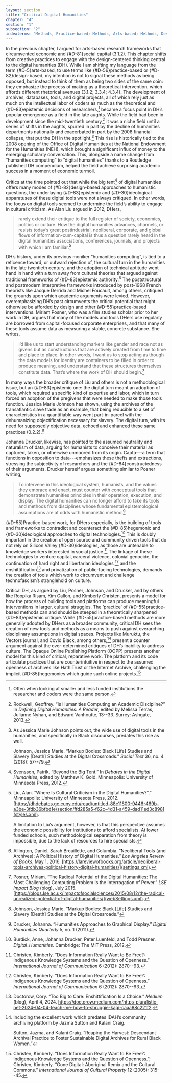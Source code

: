 ```yaml
---
layout: section
title: "Critical Digital Humanities"
chapter: "4"
section: "1"
subsection: "2"
indexterms: "Methods, Practice-based; Methods, Arts-based; Methods, Design-based;Digital Humanities, Critical;Humanities Computing;Data, Critical DH;Data, Capta"
---
```


In the previous chapter, I argued for arts-based research frameworks that circumvented economic and {#D-81}social capital</span> (3.1.2). This chapter shifts from creative practices to engage with the design-centered thinking central to the digital humanities (DH). While I am shifting my language from the term {#D-5}arts-based</span>, to use terms like {#D-56}practice-based</span> or {#D-82}design-based</span>, my intention is not to signal these methods as being opposed, but instead to think of them as being two sides of the same coin: they emphasize the process of making as a theoretical intervention, which affords different rhetorical avenues (3.1.2; 3.3.4; 4.3.4). The development of archives, databases, tools, and digital projects, all of which rely just as much on the intellectual labor of coders as much as the theoretical and {#D-83}epistemic</span> decisions of researchers,[^fn1] became a focus point in DH’s popular emergence as a field in the late aughts. While the field had been in development since the mid-twentieth century,[^fn2] it was a niche field until a series of shifts in the aughts, spurred in part by the decline of humanities departments nationally and exacerbated in part by the 2008 financial collapse, that put the DH in the spotlight.[^fn3] This rise is historically tied to the 2008 opening of the Office of Digital Humanities at the National Endowment for the Humanities (NEH), which brought a significant influx of money to the emerging scholarly conversation. This, alongside a name change from “humanities computing” to “digital humanities” thanks to a Routledge published DH compendium, helped the field achieve surprising academic success in a moment of economic turmoil. 

Critics at the time pointed out that while the big tent[^fn4] of digital humanities offers many modes of {#D-82}design-based</span> approaches to humanistic questions, the underlaying {#D-83}epistemic</span> and {#D-30}ideological</span> apparatuses of these digital tools were not always critiqued. In other words, the focus on digital tools seemed to undermine the field’s ability to engage in cultural criticism. As Alan Liu argued in 2012, DHers, 

>rarely extend their critique to the full register of society, economics, politics or culture. How the digital humanities advances, channels, or resists today’s great postindustrial, neoliberal, corporate, and global flows of information-cum-capital is thus a question rarely heard in the digital humanities associations, conferences, journals, and projects with which I am familiar.[^fn5]

DH’s history, under its previous moniker “humanities computing”, is tied to a reticence toward, or outward rejection of, the cultural turn in the humanities in the late twentieth century, and the adoption of technical aptitude went hand in hand with a turn away from cultural theories that argued against traditional frameworks of {#D-83}epistemic</span> authority.[^fn6] The poststructural and postmodern interpretive frameworks introduced by post-1968 French theorists like Jacque Derrida and Michel Foucault, among others, critiqued the grounds upon which academic arguments were levied. However, overemphasizing DH’s past circumvents the critical potential that might otherwise be afforded by design and other {#D-55}practice-based</span> interventions. Miriam Posner, who was a film studies scholar prior to her work in DH, argues that many of the models and tools DHers use regularly are borrowed from capital-focused corporate enterprises, and that many of these tools assume data as measuring a stable, concrete substance. She writes,

>I’d like us to start understanding markers like gender and race not as givens but as constructions that are actively created from time to time and place to place. In other words, I want us to stop acting as though the data models for identity are containers to be filled in order to produce meaning, and understand that these structures themselves constitute data. That’s where the work of DH should begin.[^fn7]

In many ways the broader critique of Liu and others is not a methodological issue, but an {#D-83}epistemic</span> one: the digital turn meant an adoption of tools, which required a specific kind of expertise and labor, which in turn forced an adoption of the pregivens that were needed to make those tools function. Jessica Marie Johnson has shown, using the archives of the transatlantic slave trade as an example, that being reducible to a set of characteristics in a quantifiable way went part-in-parcel with the dehumanizing objectification necessary for slavery. The digital turn, with its need for supposedly objective data, echoed and enhanced these same practices (0.2.2).[^fn8] 

Johanna Drucker, likewise, has pointed to the assumed neutrality and naturalism of data, arguing for humanists to conceive their material as captured, taken, or otherwise unmoored from its origin. Capta---a term that functions in opposition to data---emphasizes these thefts and extractions, stressing the subjectivity of researchers and the {#D-84}constructedness</span> of their arguments. Drucker herself argues something similar to Posner writing, 

>To intervene in this ideological system, humanists, and the values they embrace and enact, must counter with conceptual tools that demonstrate humanities principles in their operation, execution, and display. The digital humanities can no longer afford to take its tools and methods from disciplines whose fundamental epistemological assumptions are at odds with humanistic method.[^fn9]

{#D-55}Practice-based</span> work, for DHers especially, is the building of tools and frameworks to contradict and counteract the {#D-85}hegemonic</span> and {#D-30}ideological</span> approaches to digital technologies.[^fn10] This is doubly important in the creation of open source and community driven tools that do not rely on Silicon Valley {#D-30}ideologies</span>, as those are untenable to knowledge workers interested in social justice.[^fn11] The linkage of these technologies to venture capital, carceral violence, colonial genocide, the continuation of hard right and libertarian ideologies,[^fn12] and the enshittification[^fn13] and privatization of public-facing technologies, demands the creation of tools which work to circumvent and challenge technofascism’s stranglehold on culture.

Critical DH, as argued by Liu, Posner, Johnson, and Drucker, and by others like Roopika Risam, Kim Gallon, and Kimberly Christen, presents a model for how the process of building tools and platforms can produce meaningful interventions in larger, cultural struggles. The ‘practice’ of {#D-55}practice-based</span> methods can and should be steeped in a theoretically sharpened {#D-83}epistemic</span> critique. While {#D-55}practice-based</span> methods are more generally adopted by DHers as a broader community, critical DH sees the creation of new tools and methods as a means to push against overarching disciplinary assumptions in digital spaces. Projects like Muruktu, the Vectors journal, and Covid Black, among others,[^fn14] present a counter argument against the over-determined critiques of DH’s inability to address culture. The Opaque Online Publishing Platform (OOPP) presents another model for this kind of critical, reparative work. The platform and its code articulate practices that are counterintuitive in respect to the assumed openness of archives like HathiTrust or the Internet Archive, challenging the implicit {#D-85}hegemonies</span> which guide such online projects.[^fn15]

[^fn1]: Often when looking at smaller and less funded institutions the researcher and coders were the same person.

[^fn2]: Rockwell, Geoffrey. “Is Humanities Computing an Academic Discipline?” In *Defining Digital Humanities: A Reader*, edited by Melissa Terras, Julianne Nyhan, and Edward Vanhoutte, 13--33. Surrey: Ashgate, 2013.

[^fn3]: As Jessica Marie Johnson points out, the wide use of digital tools in the humanities, and specifically in Black discourses, predates this rise as well.
	
	Johnson, Jessica Marie. “Markup Bodies: Black [Life] Studies and Slavery [Death] Studies at the Digital Crossroads.” *Social Text* 36, no. 4 (2018): 57--79.

[^fn4]: Svensson, Patrik. “Beyond the Big Tent.” In *Debates in the Digital Humanities*, edited by Matthew K. Gold. Minneapolis: University of Minnesota Press, 2012.

[^fn5]: Liu, Alan. “Where Is Cultural Criticism in the Digital Humanities?".” Minneapolis: University of Minnesota Press, 2012. [https://dhdebates.gc.cuny.edu/read/untitled-88c11800-9446-469b-a3be-3fdb36bfbd1e/section/ffd285a5-f62c-4d31-a459-dad11ed3c898](styles.xml).
	
	A limitation to Liu’s argument, however, is that this perspective assumes the economic possibility for institutions to afford specialists. At lower funded schools, such methodological separation from theory is impossible, due to the lack of resources to hire specialists.

[^fn6]: Allington, Daniel, Sarah Brouillette, and Golumbia. “Neoliberal Tools (and Archives): A Political History of Digital Humanities.” *Los Angeles Review of Books*, May 1, 2016. [https://lareviewofbooks.org/article/neoliberal-tools-archives-political-history-digital-humanities/](settings.xml).

[^fn7]: Posner, Miriam. “The Radical Potential of the Digital Humanities: The Most Challenging Computing Problem Is the Interrogation of Power.” *LSE Impact Blog* (blog), July 2015. [https://blogs.lse.ac.uk/impactofsocialsciences/2015/08/12/the-radical-unrealized-potential-of-digital-humanities/](webSettings.xml).

[^fn8]: Johnson, Jessica Marie. “Markup Bodies: Black [Life] Studies and Slavery [Death] Studies at the Digital Crossroads.”

[^fn9]: Drucker, Johanna. “Humanities Approaches to Graphical Display.” *Digital Humanities Quarterly* 5, no. 1 (2011).

[^fn10]: Burdick, Anne, Johanna Drucker, Peter Luenfeld, and Todd Presner. *Digital\_Humanities*. Cambridge: The MIT Press, 2012.

[^fn11]: Christen, Kimberly. “Does Information Really Want to Be Free?: Indigenous Knowledge Systems and the Question of Openness.” *International Journal of Communication* 6 (2012): 2870--93.

[^fn12]: Christen, Kimberly. “Does Information Really Want to Be Free?: Indigenous Knowledge Systems and the Question of Openness.” *International Journal of Communication* 6 (2012): 2870--93.

[^fn13]: Doctorow, Cory. “Too Big to Care: Enshittification Is a Choice.” *Medium* (blog), April 4, 2024. <https://doctorow.medium.com/https-pluralistic-net-2024-04-04-teach-me-how-to-shruggie-kagi-caaa88c221f2>.

[^fn14]: Including the excellent work which predates IDAH’s community archiving platform by Jazma Sutton and Kalani Craig.
	
	Sutton, Jazma, and Kalani Craig. “Reaping the Harvest: Descendant Archival Practice to Foster Sustainable Digital Archives for Rural Black Women.”

[^fn15]: Christen, Kimberly. “Does Information Really Want to Be Free?: Indigenous Knowledge Systems and the Question of Openness.”; Christen, Kimberly. “Gone Digital: Aboriginal Remix and the Cultural Commons.” *International Journal of Cultural Property* 12 (2005): 315--45.